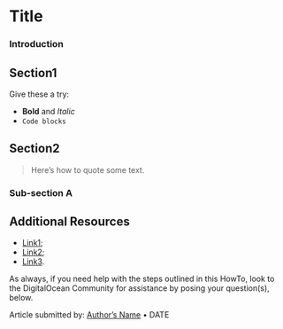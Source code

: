 Title
=====

### Introduction

Section1
--------

Give these a try:

-   **Bold** and *Italic*
-   `Code blocks`

Section2
--------

> Here’s how to quote some text.

### Sub-section A

Additional Resources
--------------------

-   [Link1]();
-   [Link2]();
-   [Link3]().

As always, if you need help with the steps outlined in this HowTo, look to the DigitalOcean Community for assistance by posing your question(s), below.

Article submitted by: [Author’s Name](https://plus.google.com/21-digit_Google+_Profile_ID_number?rel=author) • DATE
